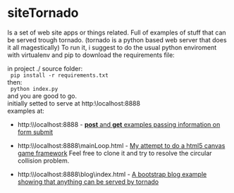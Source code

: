 # siteTornado
Is a set of web site apps or things related. Full of examples of stuff that can be served trough tornado.
(tornado is a python based web server that does it all magestically)
To run it, i suggest to do the usual python enviroment with virtualenv and pip to download the requirements file:

in project ./ source folder:\
<code>
pip install -r requirements.txt
</code>\
then: \
<code>
python index.py
</code>\
and you are good to go.\
initially setted to serve at http:\\localhost:8888\
examples at:

* http:\\\\localhost:8888 - 
[**post** and **get** examples passing information on form submit](.\http:\\localhost:8888)

* http:\\\\localhost:8888\mainLoop.html - 
[My attempt to do a html5 canvas game framework](.\http:\\localhost:8888\mainLoop.html)
Feel free to clone it and try to resolve the circular collision problem.
* http:\\\\localhost:8888\blog\index.html - 
[A bootstrap blog example showing that anything can be served by tornado](.\http:\\localhost:8888\blog\index.html)
